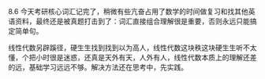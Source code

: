 8.6
今天考研核心词汇记完了，稍微有些亢奋占用了数学的时间做复习和找其他英语资料，最终还是被真题打击到了：词汇直接组合理解很是重要，否则永远只能搞定简单句。

线性代数另辟蹊径，硬生生找到找到以为高人，线性代数这块秩这块硬生生听不太懂，个把小时很是迷惑，还真是天外有天，人外有人，线性代数本质上的理解还差的远，基础学习远远不够。解决方法还在思考中，先实践。
